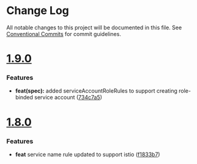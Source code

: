 # Change Log

All notable changes to this project will be documented in this file.
See [Conventional Commits](https://conventionalcommits.org) for commit guidelines.



# [1.9.0](https://github.com/go-courier/helmx/compare/v1.8.0...v1.9.0)

### Features

* **feat(spec):** added serviceAccountRoleRules to support creating role-binded service account ([734c7a5](https://github.com/go-courier/helmx/commit/734c7a5f90210d288f5cc6d45aef917c1a3904bf))



# [1.8.0](https://github.com/go-courier/helmx/compare/v1.7.0...v1.8.0)

### Features

* **feat** service name rule updated to support istio ([f1833b7](https://github.com/go-courier/helmx/commit/f1833b7d2662e326f62f0eb0a7ce700c27e8db48))
